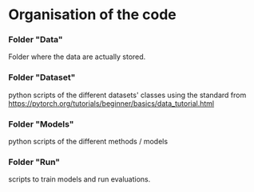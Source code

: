 
# Organisation of the code

### Folder "Data"

Folder where the data are actually stored.

### Folder "Dataset"

python scripts of the different datasets' classes using the standard from https://pytorch.org/tutorials/beginner/basics/data_tutorial.html

### Folder "Models"

python scripts of the different methods / models

### Folder "Run"

scripts to train models and run evaluations.


